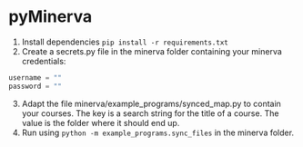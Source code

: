 # pyMinerva

1. Install dependencies `pip install -r requirements.txt`
2. Create a secrets.py file in the minerva folder containing your minerva credentials:
```python
username = ""
password = ""
```
3. Adapt the file minerva/example_programs/synced_map.py to contain your courses. The key is a search string for the title of a course. The value is the folder where it should end up.
4. Run using `python -m example_programs.sync_files` in the minerva folder.
